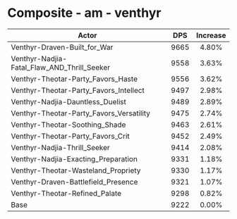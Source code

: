 # Composite - am - venthyr
| Actor | DPS | Increase |
|---|:---:|:---:|
|Venthyr-Draven-Built_for_War|9665|4.80%|
|Venthyr-Nadjia-Fatal_Flaw_AND_Thrill_Seeker|9558|3.63%|
|Venthyr-Theotar-Party_Favors_Haste|9556|3.62%|
|Venthyr-Theotar-Party_Favors_Intellect|9497|2.98%|
|Venthyr-Nadjia-Dauntless_Duelist|9489|2.89%|
|Venthyr-Theotar-Party_Favors_Versatility|9475|2.74%|
|Venthyr-Theotar-Soothing_Shade|9463|2.61%|
|Venthyr-Theotar-Party_Favors_Crit|9452|2.49%|
|Venthyr-Nadjia-Thrill_Seeker|9414|2.08%|
|Venthyr-Nadjia-Exacting_Preparation|9331|1.18%|
|Venthyr-Theotar-Wasteland_Propriety|9330|1.17%|
|Venthyr-Draven-Battlefield_Presence|9321|1.07%|
|Venthyr-Theotar-Refined_Palate|9298|0.82%|
|Base|9222|0.00%|
